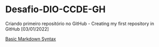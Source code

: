 # Desafio-DIO-CCDE-GH
Criando primeiro repositório no GitHub - Creating my first repository in GitHub [03/01/2022]

[Basic Markdown Syntax](https://www.markdownguide.org/basic-syntax)
